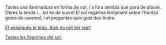 Tastes una llaminadura en forma de cor, i a fora sembla que para de ploure. Obres la tenda i... tot és de sucre!
El sol regalima lentament sobre l'horitzó gotes de caramel, i et preguntes quin gust deu tindre.

[Et pessigues el braç. Això no pot ser real!](../../pessigar-se/pessigar-se.md)

[Tastes les llàgrimes del sol.](tastes_sol/tastes_sol.md)